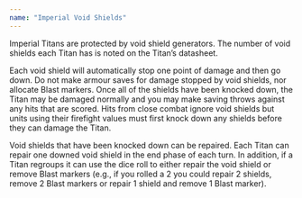 ```yaml
---
name: "Imperial Void Shields"
---
```

Imperial Titans are protected by void shield generators. The number of void shields each Titan has is noted on the Titan&rsquo;s datasheet.

Each void shield will automatically stop one point of damage and then go down. Do not make armour saves for damage stopped by void shields, nor allocate Blast markers. Once all of the shields have been knocked down, the Titan may be damaged normally and you may make saving throws against any hits that are scored. Hits from close combat ignore void shields but units using their firefight values must first knock down any shields before they can damage the Titan.

Void shields that have been knocked down can be repaired. Each Titan can repair one downed void shield in the end phase of each turn. In addition, if a Titan regroups it can use the dice roll to either repair the void shield or remove Blast markers (e.g., if you rolled a 2 you could repair 2 shields, remove 2 Blast markers or repair 1 shield and remove 1 Blast marker).